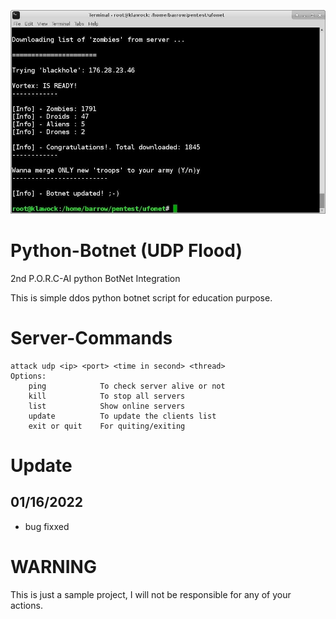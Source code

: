 <p align="center">
  <img src=" https://github.com/SamuelMwangi-YR/P.O.R.C-AI-py-botnet-Archon-s-Dagger-/raw/master/Banner.png ">
</p>

# Python-Botnet (UDP Flood)
2nd P.O.R.C-AI python BotNet Integration

This is simple ddos python botnet script for education purpose.

# Server-Commands
```
attack udp <ip> <port> <time in second> <thread>
Options:
	ping			To check server alive or not
	kill			To stop all servers
	list			Show online servers
	update			To update the clients list
	exit or quit 	For quiting/exiting
```
# Update
## 01/16/2022
* bug fixxed

# WARNING
This is just a sample project, I will not be responsible for any of your actions.
